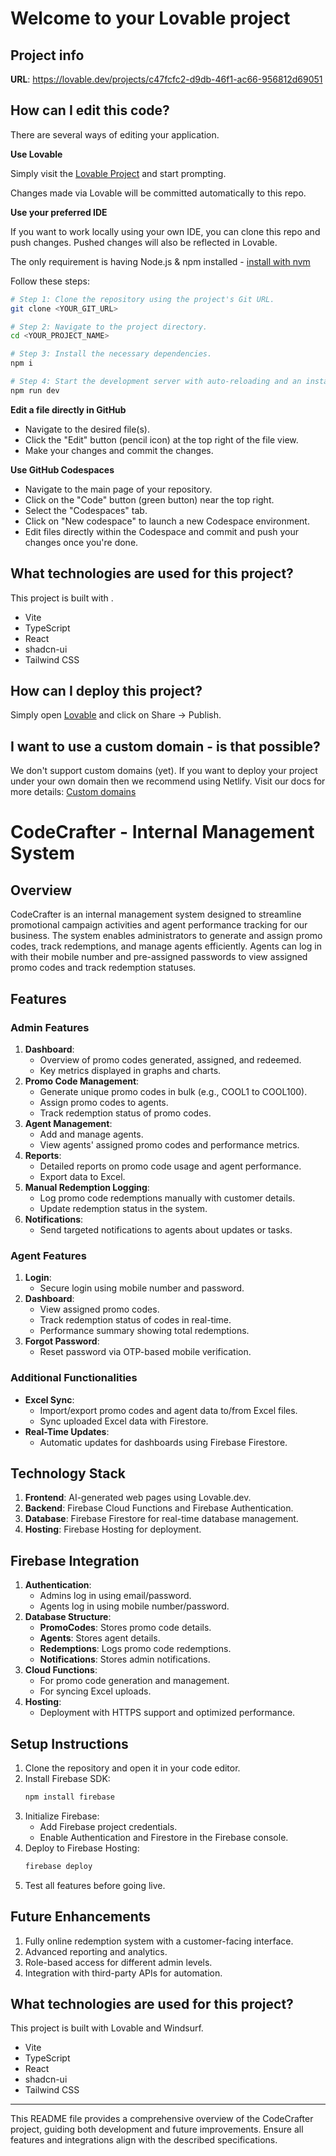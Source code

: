 # Welcome to your Lovable project

## Project info

**URL**: https://lovable.dev/projects/c47fcfc2-d9db-46f1-ac66-956812d69051

## How can I edit this code?

There are several ways of editing your application.

**Use Lovable**

Simply visit the [Lovable Project](https://lovable.dev/projects/c47fcfc2-d9db-46f1-ac66-956812d69051) and start prompting.

Changes made via Lovable will be committed automatically to this repo.

**Use your preferred IDE**

If you want to work locally using your own IDE, you can clone this repo and push changes. Pushed changes will also be reflected in Lovable.

The only requirement is having Node.js & npm installed - [install with nvm](https://github.com/nvm-sh/nvm#installing-and-updating)

Follow these steps:

```sh
# Step 1: Clone the repository using the project's Git URL.
git clone <YOUR_GIT_URL>

# Step 2: Navigate to the project directory.
cd <YOUR_PROJECT_NAME>

# Step 3: Install the necessary dependencies.
npm i

# Step 4: Start the development server with auto-reloading and an instant preview.
npm run dev
```

**Edit a file directly in GitHub**

- Navigate to the desired file(s).
- Click the "Edit" button (pencil icon) at the top right of the file view.
- Make your changes and commit the changes.

**Use GitHub Codespaces**

- Navigate to the main page of your repository.
- Click on the "Code" button (green button) near the top right.
- Select the "Codespaces" tab.
- Click on "New codespace" to launch a new Codespace environment.
- Edit files directly within the Codespace and commit and push your changes once you're done.

## What technologies are used for this project?

This project is built with .

- Vite
- TypeScript
- React
- shadcn-ui
- Tailwind CSS

## How can I deploy this project?

Simply open [Lovable](https://lovable.dev/projects/c47fcfc2-d9db-46f1-ac66-956812d69051) and click on Share -> Publish.

## I want to use a custom domain - is that possible?

We don't support custom domains (yet). If you want to deploy your project under your own domain then we recommend using Netlify. Visit our docs for more details: [Custom domains](https://docs.lovable.dev/tips-tricks/custom-domain/)




# CodeCrafter - Internal Management System

## Overview
CodeCrafter is an internal management system designed to streamline promotional campaign activities and agent performance tracking for our business. The system enables administrators to generate and assign promo codes, track redemptions, and manage agents efficiently. Agents can log in with their mobile number and pre-assigned passwords to view assigned promo codes and track redemption statuses.

## Features

### Admin Features
1. **Dashboard**: 
   - Overview of promo codes generated, assigned, and redeemed.
   - Key metrics displayed in graphs and charts.
2. **Promo Code Management**:
   - Generate unique promo codes in bulk (e.g., COOL1 to COOL100).
   - Assign promo codes to agents.
   - Track redemption status of promo codes.
3. **Agent Management**:
   - Add and manage agents.
   - View agents' assigned promo codes and performance metrics.
4. **Reports**:
   - Detailed reports on promo code usage and agent performance.
   - Export data to Excel.
5. **Manual Redemption Logging**:
   - Log promo code redemptions manually with customer details.
   - Update redemption status in the system.
6. **Notifications**:
   - Send targeted notifications to agents about updates or tasks.

### Agent Features
1. **Login**:
   - Secure login using mobile number and password.
2. **Dashboard**:
   - View assigned promo codes.
   - Track redemption status of codes in real-time.
   - Performance summary showing total redemptions.
3. **Forgot Password**:
   - Reset password via OTP-based mobile verification.

### Additional Functionalities
- **Excel Sync**:
   - Import/export promo codes and agent data to/from Excel files.
   - Sync uploaded Excel data with Firestore.
- **Real-Time Updates**:
   - Automatic updates for dashboards using Firebase Firestore.

## Technology Stack
1. **Frontend**: AI-generated web pages using Lovable.dev.
2. **Backend**: Firebase Cloud Functions and Firebase Authentication.
3. **Database**: Firebase Firestore for real-time database management.
4. **Hosting**: Firebase Hosting for deployment.

## Firebase Integration
1. **Authentication**:
   - Admins log in using email/password.
   - Agents log in using mobile number/password.
2. **Database Structure**:
   - **PromoCodes**: Stores promo code details.
   - **Agents**: Stores agent details.
   - **Redemptions**: Logs promo code redemptions.
   - **Notifications**: Stores admin notifications.
3. **Cloud Functions**:
   - For promo code generation and management.
   - For syncing Excel uploads.
4. **Hosting**:
   - Deployment with HTTPS support and optimized performance.

## Setup Instructions
1. Clone the repository and open it in your code editor.
2. Install Firebase SDK:
   ```bash
   npm install firebase
   ```
3. Initialize Firebase:
   - Add Firebase project credentials.
   - Enable Authentication and Firestore in the Firebase console.
4. Deploy to Firebase Hosting:
   ```bash
   firebase deploy
   ```
5. Test all features before going live.

## Future Enhancements
1. Fully online redemption system with a customer-facing interface.
2. Advanced reporting and analytics.
3. Role-based access for different admin levels.
4. Integration with third-party APIs for automation.

## What technologies are used for this project?
This project is built with Lovable and Windsurf.

- Vite
- TypeScript
- React
- shadcn-ui
- Tailwind CSS

---

This README file provides a comprehensive overview of the CodeCrafter project, guiding both development and future improvements. Ensure all features and integrations align with the described specifications.